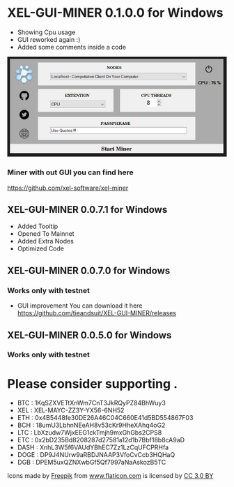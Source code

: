# XEL-GUI-MINER 0.1.0.0 for Windows
* Showing Cpu usage 
* GUI reworked again :)
* Added some comments inside a code 

![AI](Screenshot_14.png)

### Miner with out GUI you can find here 
https://github.com/xel-software/xel-miner

## XEL-GUI-MINER 0.0.7.1 for Windows


* Added Tooltip
* Opened To Mainnet
* Added Extra Nodes
* Optimized Code

## XEL-GUI-MINER 0.0.7.0 for Windows
### Works only with testnet 
* GUI improvement 
You can download it here https://github.com/tieandsuit/XEL-GUI-MINER/releases


## XEL-GUI-MINER 0.0.5.0 for Windows
### Works only with testnet 


# Please consider supporting .



* BTC : 1KqSZXVETtXnWm7CnT3JkRQyPZ84BhWuy3
* XEL : XEL-MAYC-ZZ3Y-YX56-6NH52
* ETH : 0x4B5448fe30DE26A46C04C660E41d5BD554867F03
* BCH : 18umU3LbhnNEeAH8v53cKr9HheXAhq4oG2
* LTC : LbXzudw7WjxEEG1ckTmjh9mxGhGbs2CPS8
* ETC : 0x2bD235Bd8208287d27581a12d1b7Bbf18b8cA9aD
* DASH : XnhL3W5f6VAUdYBhEC7Zz1LzCqUFCPRHfa
* DOGE : DP9J4NUrw9aRBDJNAAP3VfoCvCcb3HQHaQ
* DGB : DPEM5uxQZNXwbGf5Qf7997aNaAskozB5TC

<div>Icons made by <a href="https://www.freepik.com/" title="Freepik">Freepik</a> from <a href="https://www.flaticon.com/"                 title="Flaticon">www.flaticon.com</a> is licensed by <a href="http://creativecommons.org/licenses/by/3.0/"                 title="Creative Commons BY 3.0" target="_blank">CC 3.0 BY</a></div>
